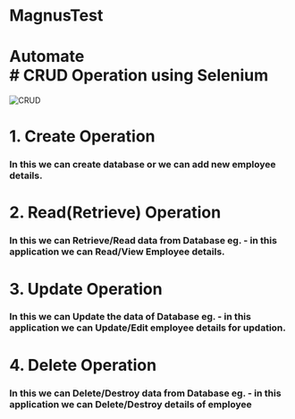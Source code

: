 # MagnusTest 
# Automate <br> # CRUD Operation using Selenium
![CRUD](https://miro.medium.com/max/768/1*gjA78w2_Q8lSNZAnTMScqA.png)

# 1. Create Operation
<h3> In this we can create database or we can add new employee details.

# 2. Read(Retrieve) Operation
<h3> In this we can Retrieve/Read data from Database eg. - in this application we can Read/View Employee details.

# 3. Update Operation
<h3> In this we can Update the data of Database eg. - in this application we can Update/Edit employee details for updation.

# 4. Delete Operation
<h3> In this we can Delete/Destroy data from Database eg. - in this  application we can Delete/Destroy details of employee
